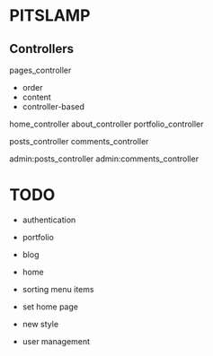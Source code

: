 PITSLAMP
========

Controllers
-----------
pages_controller
  - order
  - content
  - controller-based

home_controller
about_controller
portfolio_controller

posts_controller
comments_controller

admin:posts_controller
admin:comments_controller

TODO
====
- authentication
- portfolio
- blog
- home
- sorting menu items
- set home page
- new style

- user management
